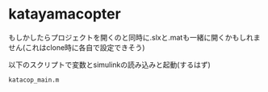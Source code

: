 # katayamacopter

もしかしたらプロジェクトを開くのと同時に.slxと.matも一緒に開くかもしれません(これはclone時に各自で設定できそう)

以下のスクリプトで変数とsimulinkの読み込みと起動(するはず)
```
katacop_main.m
```
